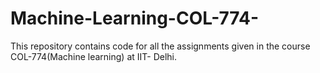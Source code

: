 # Machine-Learning-COL-774-
This repository contains code for all the assignments given in the course COL-774(Machine learning) at IIT- Delhi.
